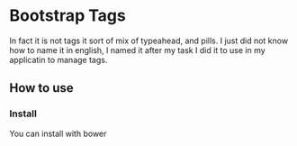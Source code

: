 # Bootstrap Tags

In fact it is not tags it sort of mix of typeahead, and pills. I just did not know how to name it in english, I named it after my task I did it to use in my applicatin to manage tags.

## How to use

### Install

You can install with bower